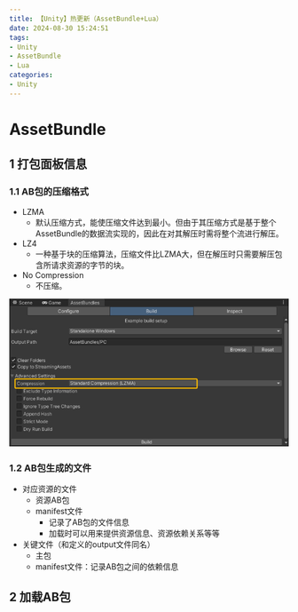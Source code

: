 ```yaml
---
title: 【Unity】热更新（AssetBundle+Lua）
date: 2024-08-30 15:24:51
tags: 
- Unity
- AssetBundle
- Lua
categories: 
- Unity
---
```




# AssetBundle

## 1 打包面板信息

### 1.1 AB包的压缩格式

- LZMA
  - 默认压缩方式，能使压缩文件达到最小。但由于其压缩方式是基于整个AssetBundle的数据流实现的，因此在对其解压时需将整个流进行解压。
- LZ4
  - 一种基于块的压缩算法，压缩文件比LZMA大，但在解压时只需要解压包含所请求资源的字节的块。
- No Compression
  - 不压缩。

![image-20240830161446971](【Unity】热更新/image-20240830161446971.png)

### 1.2 AB包生成的文件

- 对应资源的文件
  - 资源AB包
  - manifest文件
    - 记录了AB包的文件信息
    - 加载时可以用来提供资源信息、资源依赖关系等等
- 关键文件（和定义的output文件同名）
  - 主包
  - manifest文件：记录AB包之间的依赖信息

## 2 加载AB包

